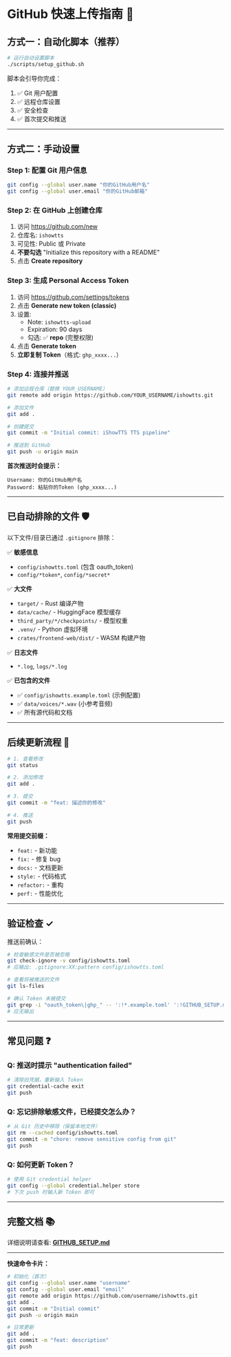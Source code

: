 # GitHub 快速上传指南 🚀

## 方式一：自动化脚本（推荐）

```bash
# 运行自动设置脚本
./scripts/setup_github.sh
```

脚本会引导你完成：
1. ✅ Git 用户配置
2. ✅ 远程仓库设置
3. ✅ 安全检查
4. ✅ 首次提交和推送

---

## 方式二：手动设置

### Step 1: 配置 Git 用户信息

```bash
git config --global user.name "你的GitHub用户名"
git config --global user.email "你的GitHub邮箱"
```

### Step 2: 在 GitHub 上创建仓库

1. 访问 https://github.com/new
2. 仓库名: `ishowtts`
3. 可见性: Public 或 Private
4. **不要勾选** "Initialize this repository with a README"
5. 点击 **Create repository**

### Step 3: 生成 Personal Access Token

1. 访问 https://github.com/settings/tokens
2. 点击 **Generate new token (classic)**
3. 设置:
   - Note: `ishowtts-upload`
   - Expiration: 90 days
   - 勾选: ✅ **repo** (完整权限)
4. 点击 **Generate token**
5. **立即复制 Token**（格式: `ghp_xxxx...`）

### Step 4: 连接并推送

```bash
# 添加远程仓库（替换 YOUR_USERNAME）
git remote add origin https://github.com/YOUR_USERNAME/ishowtts.git

# 添加文件
git add .

# 创建提交
git commit -m "Initial commit: iShowTTS TTS pipeline"

# 推送到 GitHub
git push -u origin main
```

**首次推送时会提示：**
```
Username: 你的GitHub用户名
Password: 粘贴你的Token (ghp_xxxx...)
```

---

## 已自动排除的文件 🛡️

以下文件/目录已通过 `.gitignore` 排除：

✅ **敏感信息**
- `config/ishowtts.toml` (包含 oauth_token)
- `config/*token*`, `config/*secret*`

✅ **大文件**
- `target/` - Rust 编译产物
- `data/cache/` - HuggingFace 模型缓存
- `third_party/*/checkpoints/` - 模型权重
- `.venv/` - Python 虚拟环境
- `crates/frontend-web/dist/` - WASM 构建产物

✅ **日志文件**
- `*.log`, `logs/*.log`

✅ **已包含的文件**
- ✅ `config/ishowtts.example.toml` (示例配置)
- ✅ `data/voices/*.wav` (小参考音频)
- ✅ 所有源代码和文档

---

## 后续更新流程 🔄

```bash
# 1. 查看修改
git status

# 2. 添加修改
git add .

# 3. 提交
git commit -m "feat: 描述你的修改"

# 4. 推送
git push
```

**常用提交前缀：**
- `feat:` - 新功能
- `fix:` - 修复 bug
- `docs:` - 文档更新
- `style:` - 代码格式
- `refactor:` - 重构
- `perf:` - 性能优化

---

## 验证检查 ✓

推送前确认：

```bash
# 检查敏感文件是否被忽略
git check-ignore -v config/ishowtts.toml
# 应输出: .gitignore:XX:pattern config/ishowtts.toml

# 查看将被推送的文件
git ls-files

# 确认 Token 未被提交
git grep -i "oauth_token\|ghp_" -- ':!*.example.toml' ':!GITHUB_SETUP.md'
# 应无输出
```

---

## 常见问题 ❓

### Q: 推送时提示 "authentication failed"
```bash
# 清除旧凭据，重新输入 Token
git credential-cache exit
git push
```

### Q: 忘记排除敏感文件，已经提交怎么办？
```bash
# 从 Git 历史中移除（保留本地文件）
git rm --cached config/ishowtts.toml
git commit -m "chore: remove sensitive config from git"
git push
```

### Q: 如何更新 Token？
```bash
# 使用 Git credential helper
git config --global credential.helper store
# 下次 push 时输入新 Token 即可
```

---

## 完整文档 📚

详细说明请查看: **[GITHUB_SETUP.md](./GITHUB_SETUP.md)**

---

**快速命令卡片：**
```bash
# 初始化（首次）
git config --global user.name "username"
git config --global user.email "email"
git remote add origin https://github.com/username/ishowtts.git
git add .
git commit -m "Initial commit"
git push -u origin main

# 日常更新
git add .
git commit -m "feat: description"
git push
```